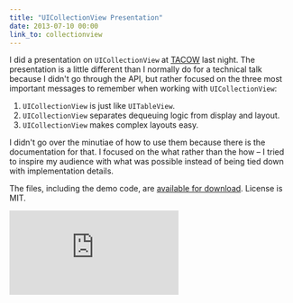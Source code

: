 ```yaml
---
title: "UICollectionView Presentation"
date: 2013-07-10 00:00
link_to: collectionview
---
```


I did a presentation on `UICollectionView` at [TACOW](http://tacow.org) last night. The presentation is a little different than I normally do for a technical talk because I didn't go through the API, but rather focused on the three most important messages to remember when working with `UICollectionView`:

1. `UICollectionView` is just like `UITableView`.
2. `UICollectionView` separates dequeuing logic from display and layout.
3. `UICollectionView` makes complex layouts easy.

I didn't go over the minutiae of how to use them because there is the documentation for that. I focused on the what rather than the how – I tried to inspire my audience with what was possible instead of being tied down with implementation details.

The files, including the demo code, are [available for download](http://static.ashfurrow.com/blog/uicollectionview.zip). License is MIT.

<div class="embed-responsive embed-responsive-16by9"><iframe mozallowfullscreen="" allowfullscreen="" src="https://player.vimeo.com/video/70055414?wmode=opaque&amp;api=1" data-embed="true" webkitallowfullscreen="" frameborder="0" class="embed-responsive-item"></iframe></div>
<!-- more -->
